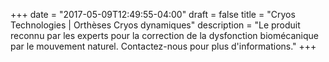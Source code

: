 +++
date = "2017-05-09T12:49:55-04:00"
draft = false
title = "Cryos Technologies | Orthèses Cryos dynamiques"
description = "Le produit reconnu par les experts pour la correction de la dysfonction biomécanique par le mouvement naturel. Contactez-nous pour plus d'informations."
+++

